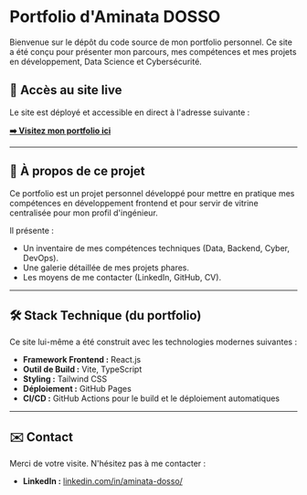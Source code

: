 # Portfolio d'Aminata DOSSO

Bienvenue sur le dépôt du code source de mon portfolio personnel. Ce site a été conçu pour présenter mon parcours, mes compétences et mes projets en développement, Data Science et Cybersécurité.

## 🚀 Accès au site live

Le site est déployé et accessible en direct à l'adresse suivante :

**[➡️ Visitez mon portfolio ici](https://Aminata1011.github.io/NOM-DE-VOTRE-REPO/)**

---

## 📖 À propos de ce projet

Ce portfolio est un projet personnel développé pour mettre en pratique mes compétences en développement frontend et pour servir de vitrine centralisée pour mon profil d'ingénieur.

Il présente :
* Un inventaire de mes compétences techniques (Data, Backend, Cyber, DevOps).
* Une galerie détaillée de mes projets phares.
* Les moyens de me contacter (LinkedIn, GitHub, CV).

---

## 🛠️ Stack Technique (du portfolio)

Ce site lui-même a été construit avec les technologies modernes suivantes :

* **Framework Frontend :** React.js
* **Outil de Build :** Vite, TypeScript
* **Styling :** Tailwind CSS 
* **Déploiement :** GitHub Pages
* **CI/CD :** GitHub Actions pour le build et le déploiement automatiques

---

## ✉️ Contact

Merci de votre visite. N'hésitez pas à me contacter :

* **LinkedIn :** [linkedin.com/in/aminata-dosso/](https://linkedin.com/in/votre-profil)
